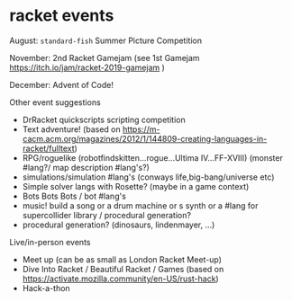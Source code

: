 # racket events



August: `standard-fish` Summer Picture Competition

November: 2nd Racket Gamejam  (see 1st Gamejam https://itch.io/jam/racket-2019-gamejam )

December: Advent of Code!

Other event suggestions
* DrRacket quickscripts scripting competition 
* Text adventure! (based on https://m-cacm.acm.org/magazines/2012/1/144809-creating-languages-in-racket/fulltext)
* RPG/roguelike (robotfindskitten...rogue...Ultima IV...FF-XVIII)  (monster #lang?/ map description #lang's?)
* simulations/simulation #lang's (conways life,big-bang/universe etc)
* Simple solver langs with Rosette? (maybe in a game context)
* Bots Bots Bots / bot #lang's
* music! build a song or a drum machine or s synth or a #lang for supercollider library / procedural generation?
* procedural generation? (dinosaurs, lindenmayer, ...)

Live/in-person events

* Meet up (can be as small as London Racket Meet-up)
* Dive Into Racket / Beautiful Racket / Games (based on https://activate.mozilla.community/en-US/rust-hack)
* Hack-a-thon

